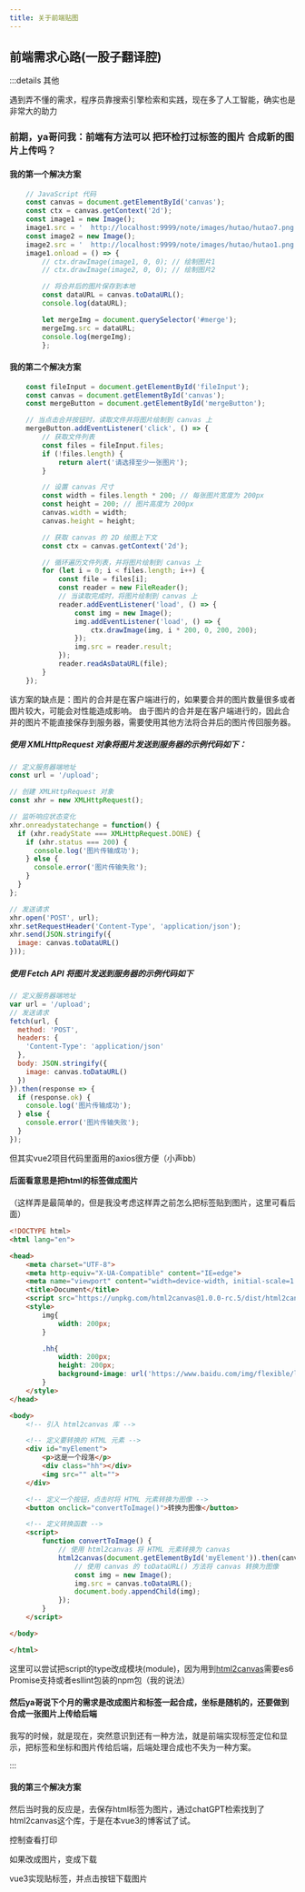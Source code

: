 ```yaml
---
title: 关于前端贴图
---
```


## 前端需求心路(一股子翻译腔)

:::details 其他

遇到弄不懂的需求，程序员靠搜索引擎检索和实践，现在多了人工智能，确实也是非常大的助力

### 前期，ya哥问我：前端有方法可以 把环检打过标签的图片 合成新的图片上传吗？

#### 我的第一个解决方案
```js
    // JavaScript 代码
    const canvas = document.getElementById('canvas');
    const ctx = canvas.getContext('2d');
    const image1 = new Image();
    image1.src = '	http://localhost:9999/note/images/hutao/hutao7.png';
    const image2 = new Image();
    image2.src = '	http://localhost:9999/note/images/hutao/hutao1.png';
    image1.onload = () => {
        // ctx.drawImage(image1, 0, 0); // 绘制图片1
        // ctx.drawImage(image2, 0, 0); // 绘制图片2

        // 将合并后的图片保存到本地
        const dataURL = canvas.toDataURL();
        console.log(dataURL);

        let mergeImg = document.querySelector('#merge');
        mergeImg.src = dataURL;
        console.log(mergeImg);
        };
```

#### 我的第二个解决方案
```js
    const fileInput = document.getElementById('fileInput');
    const canvas = document.getElementById('canvas');
    const mergeButton = document.getElementById('mergeButton');

    // 当点击合并按钮时，读取文件并将图片绘制到 canvas 上
    mergeButton.addEventListener('click', () => {
        // 获取文件列表
        const files = fileInput.files;
        if (!files.length) {
            return alert('请选择至少一张图片');
        }

        // 设置 canvas 尺寸
        const width = files.length * 200; // 每张图片宽度为 200px
        const height = 200; // 图片高度为 200px
        canvas.width = width;
        canvas.height = height;

        // 获取 canvas 的 2D 绘图上下文
        const ctx = canvas.getContext('2d');

        // 循环遍历文件列表，并将图片绘制到 canvas 上
        for (let i = 0; i < files.length; i++) {
            const file = files[i];
            const reader = new FileReader();
            // 当读取完成时，将图片绘制到 canvas 上
            reader.addEventListener('load', () => {
                const img = new Image();
                img.addEventListener('load', () => {
                    ctx.drawImage(img, i * 200, 0, 200, 200);
                });
                img.src = reader.result;
            });
            reader.readAsDataURL(file);
        }
    });
```

该方案的缺点是：图片的合并是在客户端进行的，如果要合并的图片数量很多或者图片较大，可能会对性能造成影响。
由于图片的合并是在客户端进行的，因此合并的图片不能直接保存到服务器，需要使用其他方法将合并后的图片传回服务器。
<br/>




##### 使用 XMLHttpRequest 对象将图片发送到服务器的示例代码如下：
```js
// 定义服务器端地址
const url = '/upload';

// 创建 XMLHttpRequest 对象
const xhr = new XMLHttpRequest();

// 监听响应状态变化
xhr.onreadystatechange = function() {
  if (xhr.readyState === XMLHttpRequest.DONE) {
    if (xhr.status === 200) {
      console.log('图片传输成功');
    } else {
      console.error('图片传输失败');
    }
  }
};

// 发送请求
xhr.open('POST', url);
xhr.setRequestHeader('Content-Type', 'application/json');
xhr.send(JSON.stringify({
  image: canvas.toDataURL()
}));
```

##### 使用 Fetch API 将图片发送到服务器的示例代码如下

```js
// 定义服务器端地址
var url = '/upload';
// 发送请求
fetch(url, {
  method: 'POST',
  headers: {
    'Content-Type': 'application/json'
  },
  body: JSON.stringify({
    image: canvas.toDataURL()
  })
}).then(response => {
  if (response.ok) {
    console.log('图片传输成功');
  } else {
    console.error('图片传输失败');
  }
});
```
但其实vue2项目代码里面用的axios很方便（小声bb）

#### 后面看意思是把html的标签做成图片
（这样弄是最简单的，但是我没考虑这样弄之前怎么把标签贴到图片，这里可看后面）

```html
<!DOCTYPE html>
<html lang="en">

<head>
    <meta charset="UTF-8">
    <meta http-equiv="X-UA-Compatible" content="IE=edge">
    <meta name="viewport" content="width=device-width, initial-scale=1.0">
    <title>Document</title>
    <script src="https://unpkg.com/html2canvas@1.0.0-rc.5/dist/html2canvas.js"></script>
    <style>
        img{
            width: 200px;
        }

        .hh{
            width: 200px;
            height: 200px;
            background-image: url('https://www.baidu.com/img/flexible/logo/pc/result@2.png');
        }
    </style>
</head>

<body>
    <!-- 引入 html2canvas 库 -->

    <!-- 定义要转换的 HTML 元素 -->
    <div id="myElement">
        <p>这是一个段落</p>
        <div class="hh"></div>
        <img src="" alt="">
    </div>

    <!-- 定义一个按钮，点击时将 HTML 元素转换为图像 -->
    <button onclick="convertToImage()">转换为图像</button>

    <!-- 定义转换函数 -->
    <script>
        function convertToImage() {
            // 使用 html2canvas 将 HTML 元素转换为 canvas
            html2canvas(document.getElementById('myElement')).then(canvas => {
                // 使用 canvas 的 toDataURL() 方法将 canvas 转换为图像
                const img = new Image();
                img.src = canvas.toDataURL();
                document.body.appendChild(img);
            });
        }
    </script>

</body>

</html>
```

这里可以尝试把script的type改成模块(module)，因为用到[html2canvas](https://html2canvas.hertzen.com/)需要es6 Promise支持或者esllint包装的npm包（我的说法）

#### 然后ya哥说下个月的需求是改成图片和标签一起合成，坐标是随机的，还要做到合成一张图片上传给后端

我写的时候，就是现在，突然意识到还有一种方法，就是前端实现标签定位和显示，把标签和坐标和图片传给后端，后端处理合成也不失为一种方案。


:::

#### 我的第三个解决方案

然后当时我的反应是，去保存html标签为图片，通过chatGPT检索找到了html2canvas这个库，于是在本vue3的博客试了试。

控制查看打印
<clientOnly>
<shoot></shoot>
</clientOnly>

如果改成图片，变成下载
<clientOnly>
<shoot type='hutao'></shoot>
</clientOnly>

vue3实现贴标签，并点击按钮下载图片
<clientOnly>
<shoot type='d3'></shoot>
</clientOnly>









